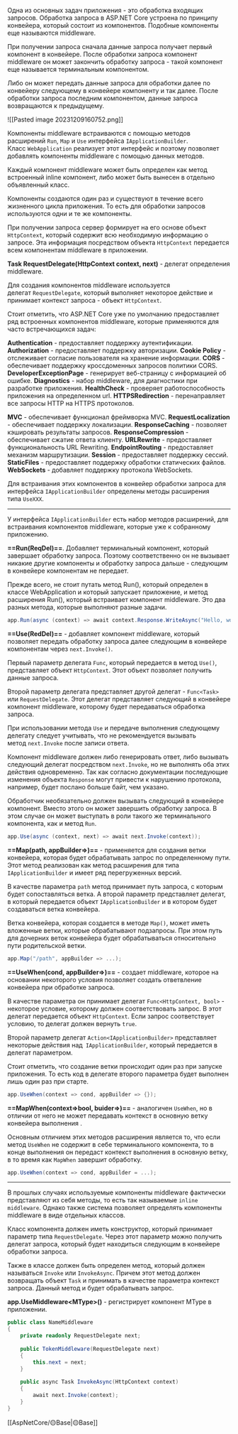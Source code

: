 Одна из основных задач приложения - это обработка входящих запросов. Обработка запроса в ASP.NET Core устроена по принципу конвейера, который состоит из компонентов. Подобные компоненты еще называются middleware.

При получении запроса сначала данные запроса получает первый компонент в конвейере. После обработки запроса компонент middleware он может закончить обработку запроса - такой компонент еще называется терминальным компонентом. 

Либо он может передать данные запроса для обработки далее по конвейеру следующему в конвейере компоненту и так далее. После обработки запроса последним компонентом, данные запроса возвращаются к предыдущему.

![[Pasted image 20231209160752.png]]

Компоненты middleware встраиваются с помощью методов расширений `Run`, `Map` и `Use` интерфейса `IApplicationBuilder`. Класс `WebApplication` реализует этот интерфейс и поэтому позволяет добавлять компоненты middleware с помощью данных методов.

Каждый компонент middleware может быть определен как метод встроенный inline компонент, либо может быть вынесен в отдельно объявленный класс.

Компоненты создаются один раз и существуют в течение всего жизненного цикла приложения. То есть для обработки запросов используются одни и те же компоненты.

При получении запроса сервер формирует на его основе объект `HttpContext`, который содержит всю необходимую информацию о запросе. Эта информация посредством объекта `HttpContext` передается всем компонентам middleware в приложении.

**Task RequestDelegate(HttpContext context, next)** - делегат определения middleware.

Для создания компонентов middleware используется делегат `RequestDelegate`, который выполняет некоторое действие и принимает контекст запроса - объект `HttpContext`. 

Стоит отметить, что ASP.NET Core уже по умолчанию предоставляет ряд встроенных компонентов middleware, которые применяются для часто встречающихся задач:

**Authentication** - предоставляет поддержку аутентификации.
**Authorization** - предоставляет поддержку авторизации.
**Cookie Policy** - отслеживает согласие пользователя на хранение информации.
**CORS** - обеспечивает поддержку кроссдоменных запросов политики CORS.
**DeveloperExceptionPage** - генерирует веб-страницу с информацией об ошибке.
**Diagnostics** - набор middleware, для диагностики при разработке приложения.
**HealthCheck** - проверяет работоспособность приложения на определенном url.
**HTTPSRedirection** - перенаправляет все запросы HTTP на HTTPS протоколов.

**MVC** - обеспечивает функционал фреймворка MVC.
**RequestLocalization** - обеспечивает поддержку локализации.
**ResponseCaching** - позволяет кэшировать результаты запросов.
**ResponseCompression** - обеспечивает сжатие ответа клиенту.
**URLRewrite** - предоставляет функциональность URL Rewriting.
**EndpointRouting** - предоставляет механизм маршрутизации.
**Session** - предоставляет поддержку сессий.
**StaticFiles** - предоставляет поддержку обработки статических файлов.
**WebSockets** - добавляет поддержку протокола WebSockets.

Для встраивания этих компонентов в конвейер обработки запроса для интерфейса `IApplicationBuilder` определены методы расширения типа `UseXXX`.

---

У интерфейса `IApplicationBuilder` есть набор методов расширений, для встраивания компонентов middleware, которые уже к собранному приложению. 

**==Run(ReqDel)==**. Добавляет терминальный компонент, который завершает обработку запроса. Поэтому соответственно он не вызывает никакие другие компоненты и обработку запроса дальше - следующим в конвейере компонентам не передает.

Прежде всего, не стоит путать метод Run(), который определен в классе WebApplication и который запускает приложение, и метод расширения Run(), который встраивает компонент middleware. Это два разных метода, которые выполняют разные задачи.

```c#
app.Run(async (context) => await context.Response.WriteAsync("Hello, world"));
```

**==Use(RedDel)==** - добавляет компонент middleware, который позволяет передать обработку запроса далее следующим в конвейере компонентам через `next.Invoke()`.

Первый параметр делегата `Func`, который передается в метод `Use()`, представляет объект `HttpContext`. Этот объект позволяет получить данные запроса.

Второй параметр делегата представляет другой делегат - `Func<Task>` или `RequestDelegate`. Этот делегат представляет следующий в конвейере компонент middleware, которому будет передаваться обработка запроса.

При использовании метода `Use` и передаче выполнения следующему делегату следует учитывать, что не рекомендуется вызывать метод `next.Invoke` после записи ответа. 

Компонент middleware должен либо генерировать ответ, либо вызывать следующий делегат посредством `next.Invoke`, но не выполнять оба этих действия одновременно. Так как согласно документации последующие изменения объекта `Response` могут привести к нарушению протокола, например, будет послано больше байт, чем указано.

Обработчик необязательно должен вызывать следующий в конвейере компонент. Вместо этого он может завершить обработку запроса. В этом случае он может выступать в роли такого же терминального компонента, как и метод `Run`.

```c#
app.Use(async (context, next) => await next.Invoke(context));
```

**==Map(path, appBuilder=>)==** - применяется для создания ветки конвейера, которая будет обрабатывать запрос по определенному пути. Этот метод реализован как метод расширения для типа `IApplicationBuilder` и имеет ряд перегруженных версий.

В качестве параметра `path` метод принимает путь запроса, с которым будет сопоставляться ветка. А второй параметр представляет делегат, в который передается объект `IApplicationBuilder` и в котором будет создаваться ветка конвейера.

Ветка конвейера, которая создается в методе `Map()`, может иметь вложенные ветки, которые обрабатывают подзапросы. При этом путь для дочерних веток конвейера будет обрабатываться относительно пути родительской ветки. 

```c# 
app.Map("/path", appBuilder => ...);
```

**==UseWhen(cond, appBuilder=>)==** - создает middleware, которое на основании некоторого условия позволяет создать ответвление конвейера при обработке запроса.

В качестве параметра он принимает делегат `Func<HttpContext, bool>` - некоторое условие, которому должен соответствовать запрос. В этот делегат передается объект `HttpContext`. Если запрос соответствует условию, то делегат должен вернуть `true`.

Второй параметр делегат `Action<IApplicationBuilder>` представляет некоторые действия над` IApplicationBuilder`, который передается в делегат параметром.

Стоит отметить, что создание ветки происходит один раз при запуске приложения. То есть код в делегате второго параметра будет выполнен лишь один раз при старте.

```c#
app.UseWhen(context => cond, appBuilder => {});
```

**==MapWhen(context=>bool, buider=>)==** - аналогичен `UseWhen`, но в отличии от него не может передавать контекст в основную ветку конвейера выполнения .

Основным отличием этих методов расширения является то, что если метод `UseWhen` не содержит в себе терминального компонента, то в конце выполнения он передаст контекст выполнения в основную ветку, в то время как `MapWhen` завершит обработку.

```c#
app.UseWhen(context => cond, appBuilder = ...);
```

---

В прошлых случаях используемые компоненты middleware фактически представляют из себя методы, то есть так называемые `inline middleware`. Однако также система позволяет определять компоненты middleware в виде отдельных классов.

Класс компонента должен иметь конструктор, который принимает параметр типа `RequestDelegate`. Через этот параметр можно получить  делегат запроса, который  будет находиться следующим в конвейере обработки запроса.

Также в классе должен быть определен метод, который должен называться `Invoke` или `InvokeAsync`. Причем этот метод должен возвращать объект `Task` и принимать в качестве параметра контекст запроса. Данный метод и будет обрабатывать запрос.

**app.UseMiddleware\<MType>()** - регистрирует компонент MType в приложении.

```c#
public class NameMiddleware
{
    private readonly RequestDelegate next;
  
    public TokenMiddleware(RequestDelegate next)
    {
        this.next = next;
    }
  
    public async Task InvokeAsync(HttpContext context)
    {
		await next.Invoke(context);
    }
}
```

[[AspNetCore/🟡Base|🟡Base]]
